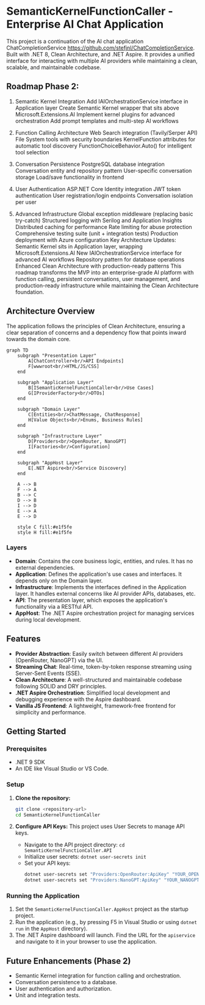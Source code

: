 # SemanticKernelFunctionCaller - Enterprise AI Chat Application

This project is a continuation of the AI chat application ChatCompletionService https://github.com/stefjnl/ChatCompletionService. Built with .NET 8, Clean Architecture, and .NET Aspire. It provides a unified interface for interacting with multiple AI providers while maintaining a clean, scalable, and maintainable codebase.

## Roadmap Phase 2:

1. Semantic Kernel Integration
Add IAIOrchestrationService interface in Application layer
Create Semantic Kernel wrapper that sits above Microsoft.Extensions.AI
Implement kernel plugins for advanced orchestration
Add prompt templates and multi-step AI workflows

2. Function Calling Architecture
Web Search integration (Tavily/Serper API)
File System tools with security boundaries
KernelFunction attributes for automatic tool discovery
FunctionChoiceBehavior.Auto() for intelligent tool selection

3. Conversation Persistence
PostgreSQL database integration
Conversation entity and repository pattern
User-specific conversation storage
Load/save functionality in frontend

4. User Authentication
ASP.NET Core Identity integration
JWT token authentication
User registration/login endpoints
Conversation isolation per user

5. Advanced Infrastructure
Global exception middleware (replacing basic try-catch)
Structured logging with Serilog and Application Insights
Distributed caching for performance
Rate limiting for abuse protection
Comprehensive testing suite (unit + integration tests)
Production deployment with Azure configuration
Key Architecture Updates:
Semantic Kernel sits in Application layer, wrapping Microsoft.Extensions.AI
New IAIOrchestrationService interface for advanced AI workflows
Repository pattern for database operations
Enhanced Clean Architecture with production-ready patterns
This roadmap transforms the MVP into an enterprise-grade AI platform with function calling, persistent conversations, user management, and production-ready infrastructure while maintaining the Clean Architecture foundation.

## Architecture Overview

The application follows the principles of Clean Architecture, ensuring a clear separation of concerns and a dependency flow that points inward towards the domain core.

```mermaid
graph TD
    subgraph "Presentation Layer"
        A[ChatController<br/>API Endpoints]
        F[wwwroot<br/>HTML/JS/CSS]
    end

    subgraph "Application Layer"
        B[ISemanticKernelFunctionCaller<br/>Use Cases]
        G[IProviderFactory<br/>DTOs]
    end

    subgraph "Domain Layer"
        C[Entities<br/>ChatMessage, ChatResponse]
        H[Value Objects<br/>Enums, Business Rules]
    end

    subgraph "Infrastructure Layer"
        D[Providers<br/>OpenRouter, NanoGPT]
        I[Factories<br/>Configuration]
    end

    subgraph "AppHost Layer"
        E[.NET Aspire<br/>Service Discovery]
    end

    A --> B
    F --> A
    B --> C
    D --> B
    I --> D
    E --> A
    E --> D

    style C fill:#e1f5fe
    style H fill:#e1f5fe
```

### Layers

-   **Domain**: Contains the core business logic, entities, and rules. It has no external dependencies.
-   **Application**: Defines the application's use cases and interfaces. It depends only on the Domain layer.
-   **Infrastructure**: Implements the interfaces defined in the Application layer. It handles external concerns like AI provider APIs, databases, etc.
-   **API**: The presentation layer, which exposes the application's functionality via a RESTful API.
-   **AppHost**: The .NET Aspire orchestration project for managing services during local development.

## Features

-   **Provider Abstraction**: Easily switch between different AI providers (OpenRouter, NanoGPT) via the UI.
-   **Streaming Chat**: Real-time, token-by-token response streaming using Server-Sent Events (SSE).
-   **Clean Architecture**: A well-structured and maintainable codebase following SOLID and DRY principles.
-   **.NET Aspire Orchestration**: Simplified local development and debugging experience with the Aspire dashboard.
-   **Vanilla JS Frontend**: A lightweight, framework-free frontend for simplicity and performance.

## Getting Started

### Prerequisites

-   .NET 9 SDK
-   An IDE like Visual Studio or VS Code.

### Setup

1.  **Clone the repository:**
    ```bash
    git clone <repository-url>
    cd SemanticKernelFunctionCaller
    ```

2.  **Configure API Keys:**
    This project uses User Secrets to manage API keys.
    -   Navigate to the API project directory: `cd SemanticKernelFunctionCaller.API`
    -   Initialize user secrets: `dotnet user-secrets init`
    -   Set your API keys:
        ```bash
        dotnet user-secrets set "Providers:OpenRouter:ApiKey" "YOUR_OPENROUTER_KEY"
        dotnet user-secrets set "Providers:NanoGPT:ApiKey" "YOUR_NANOGPT_KEY"
        ```

### Running the Application

1.  Set the `SemanticKernelFunctionCaller.AppHost` project as the startup project.
2.  Run the application (e.g., by pressing F5 in Visual Studio or using `dotnet run` in the `AppHost` directory).
3.  The .NET Aspire dashboard will launch. Find the URL for the `apiservice` and navigate to it in your browser to use the application.

## Future Enhancements (Phase 2)

-   Semantic Kernel integration for function calling and orchestration.
-   Conversation persistence to a database.
-   User authentication and authorization.
-   Unit and integration tests.
